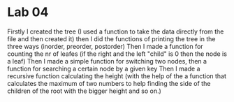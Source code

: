 # Lab 04
Firstly I created the tree (I used a function to take the data directly from the file and then created it) then I did the functions of 
printing the tree in the three ways (inorder, preorder, postorder) 
Then I made a function for counting the nr of leafes (if the right and the left "child" is 0 then the node is a leaf)
Then I made a simple function for switching two nodes, then a function for searching a certain node by a given key
Then I made a recursive function calculating the height (with the help of the a function that calculates the maximum of two numbers to help 
finding the side of the children of the root with the bigger height and so on.)
 
